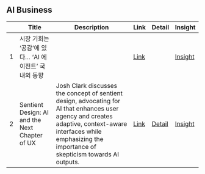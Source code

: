 ## AI Business
||Title|Description|Link|Detail|Insight|
|-|---|---|---|---|---|
|1|시장 기회는 ‘공감’에 있다… ‘AI 에이전트’ 국내외 동향 | |[Link](https://ditoday.com/%ea%b3%b5%ea%b0%90-%ea%b0%90%ec%84%b1-%ea%b8%b0%ec%88%a0%eb%a1%9c-%eb%82%98%ec%95%84%ea%b0%80%eb%8a%94-%ec%9d%b8%ea%b3%b5%ec%a7%80%eb%8a%a5-%eb%94%94%ec%a7%80%ed%84%b8-%ec%97%90%ec%9d%b4%ec%a0%84/)||[Insight](https://github.com/comejtome508/Human_AI-Agents_Teaming/blob/main/05-Agent_ux/Insights/%EC%8B%9C%EC%9E%A5%20%EA%B8%B0%ED%9A%8C%EB%8A%94%20%E2%80%98%EA%B3%B5%EA%B0%90%E2%80%99%EC%97%90%20%EC%9E%88%EB%8B%A4%E2%80%A6%20%E2%80%98AI%20%EC%97%90%EC%9D%B4%EC%A0%84%ED%8A%B8%E2%80%99%20%EA%B5%AD%EB%82%B4%EC%99%B8%20%EB%8F%99%ED%96%A5.md)|
|2|Sentient Design: AI and the Next Chapter of UX |Josh Clark discusses the concept of sentient design, advocating for AI that enhances user agency and creates adaptive, context-aware interfaces while emphasizing the importance of skepticism towards AI outputs. |[Link](https://youtu.be/T6SjliHy3eM?si=gortqqIqcXXZMHu0)|[Detail](https://lilys.ai/digest/3222063?s=1&nid=-1)|[Insight](https://github.com/comejtome508/Human_AI-Agents_Teaming/blob/main/05-Agent_ux/Insights/Sentient%20Design:%20AI%20and%20the%20Next%20Chapter%20of%20UX%20.md)|

